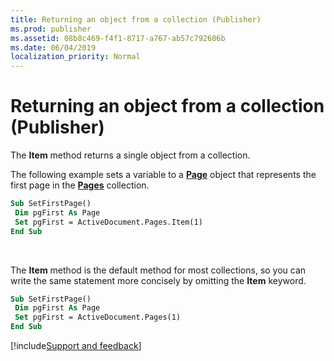 ```yaml
---
title: Returning an object from a collection (Publisher)
ms.prod: publisher
ms.assetid: 08b8c469-f4f1-8717-a767-ab57c792606b
ms.date: 06/04/2019
localization_priority: Normal
---
```



# Returning an object from a collection (Publisher)

The **Item** method returns a single object from a collection. 

The following example sets a variable to a **[Page](../../api/Publisher.Page.md)** object that represents the first page in the **[Pages](../../api/Publisher.Pages.md)** collection.

```vb
Sub SetFirstPage() 
 Dim pgFirst As Page 
 Set pgFirst = ActiveDocument.Pages.Item(1) 
End Sub
```

<br/>

The **Item** method is the default method for most collections, so you can write the same statement more concisely by omitting the **Item** keyword.

```vb
Sub SetFirstPage() 
 Dim pgFirst As Page 
 Set pgFirst = ActiveDocument.Pages(1) 
End Sub
```

[!include[Support and feedback](~/includes/feedback-boilerplate.md)]